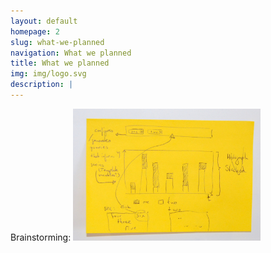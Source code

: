 ```yaml
---
layout: default
homepage: 2
slug: what-we-planned
navigation: What we planned
title: What we planned
img: img/logo.svg
description: |
---
```

Brainstorming:
<img width="300" alt="Brainstorming Idea" src="https://github.com/dpa-newslab/bbc-newshack-2017/blob/master/img/brainstorming.JPG">
